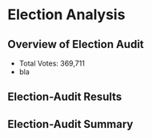 # Election Analysis

## Overview of Election Audit
- Total Votes: 369,711
- bla


## Election-Audit Results

## Election-Audit Summary
